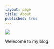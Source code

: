 ```yaml
---
layout: page
title: About
published: true
---
```


![]({{site.baseurl}}/images/ja.jpg)

Welecome to my blog.
